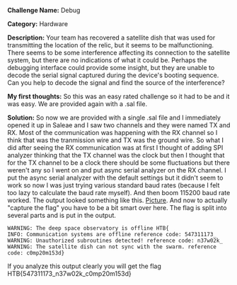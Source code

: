 **Challenge Name:** Debug

**Category:** Hardware

**Description:** Your team has recovered a satellite dish that was used for transmitting the location of the relic, but it seems to be malfunctioning. There seems to be some interference affecting its connection to the satellite system, but there are no indications of what it could be. Perhaps the debugging interface could provide some insight, but they are unable to decode the serial signal captured during the device's booting sequence. Can you help to decode the signal and find the source of the interference?

**My first thoughts:** So this was an easy rated challenge so it had to be and it was easy. We are provided again with a .sal file.

**Solution:** So now we are provided with a single .sal file and I immediately opened it up in Saleae and I saw two channels and they were named TX and RX. Most of the communication was happening with the RX channel so I think that was the tranmission wire and TX was the ground wire. So what I did after seeing the RX communication was at first I thought of adding SPI analyzer thinking that the TX channel was the clock but then I thought that for the TX channel to be a clock there should be some fluctuations but there weren't any so I went on and put async serial analyzer on the RX channel. I put the async serial analyzer with the default settings but it didn't seem to work so now I was just trying various standard baud rates (because I felt too lazy to calculate the baud rate myself). And then boom 115200 baud rate worked. The output looked something like this. [Picture](https://github.com/ShikharSomething/HTB-CA-2023-Writeups/blob/main/Screenshot%202023-03-25%20112728.png). And now to
actually "capture the flag" you have to be a bit smart over here. The flag is split into several parts and is put in the output.


    WARNING: The deep space observatory is offline HTB{
    INFO: Communication systems are offline reference code: 547311173_
    WARNING: Unauthorized subroutines detected! reference code: n37w02k_
    WARNING: The satellite dish can not sync with the swarm. reference code: c0mp20m153d}
  
  
If you analyze this output clearly you will get the flag HTB{547311173_n37w02k_c0mp20m153d}
